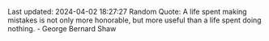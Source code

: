 Last updated: 2024-04-02 18:27:27
Random Quote: A life spent making mistakes is not only more honorable, but more useful than a life spent doing nothing. - George Bernard Shaw